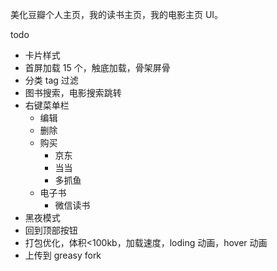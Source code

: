 美化豆瓣个人主页，我的读书主页，我的电影主页 UI。

todo

- 卡片样式
- 首屏加载 15 个，触底加载，骨架屏骨
- 分类 tag 过滤
- 图书搜索，电影搜索跳转
- 右键菜单栏
  - 编辑
  - 删除
  - 购买
    - 京东
    - 当当
    - 多抓鱼
  - 电子书
    - 微信读书
- 黑夜模式
- 回到顶部按钮
- 打包优化，体积<100kb，加载速度，loding 动画，hover 动画
- 上传到 greasy fork
